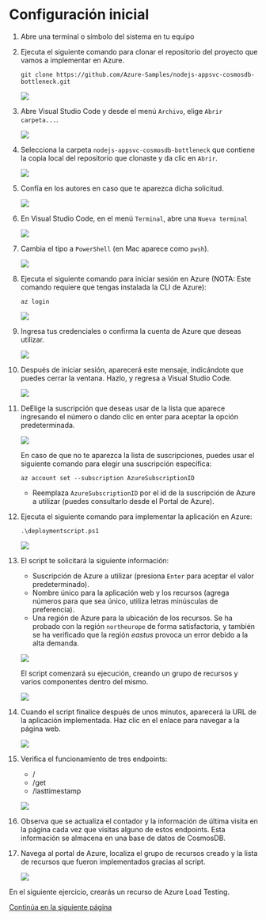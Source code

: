# Configuración inicial

1. Abre una terminal o símbolo del sistema en tu equipo

2. Ejecuta el siguiente comando para clonar el repositorio del proyecto que vamos a implementar en Azure.

    `git clone https://github.com/Azure-Samples/nodejs-appsvc-cosmosdb-bottleneck.git`

    ![](../imagenes/02.png)

3. Abre Visual Studio Code y desde el menú `Archivo`, elige `Abrir carpeta...`. 

    ![](../imagenes/03.png)

4. Selecciona la carpeta `nodejs-appsvc-cosmosdb-bottleneck` que contiene la copia local del repositorio que clonaste y da clic en `Abrir`.

    ![](../imagenes/04.png)

5. Confía en los autores en caso que te aparezca dicha solicitud.

    ![](../imagenes/05.png)

6. En Visual Studio Code, en el menú `Terminal`, abre una `Nueva terminal` 

    ![](../imagenes/06.png)

7. Cambia el tipo a `PowerShell` (en Mac aparece como `pwsh`).

    ![](../imagenes/07.png)

8. Ejecuta el siguiente comando para iniciar sesión en Azure (NOTA: Este comando requiere que tengas instalada la CLI de Azure):

    `az login`

    ![](../imagenes/08.png)

9. Ingresa tus credenciales o confirma la cuenta de Azure que deseas utilizar.

    ![](../imagenes/09.png)

10. Después de iniciar sesión, aparecerá este mensaje, indicándote que puedes cerrar la ventana. Hazlo, y regresa a Visual Studio Code.

    ![](../imagenes/10.png)

11. DeElige la suscripción que deseas usar de la lista que aparece ingresando el número o dando clic en enter para aceptar la opción predeterminada. 

    ![](../imagenes/11.png)

    En caso de que no te aparezca la lista de suscripciones, puedes usar el siguiente comando para elegir una suscripción específica:

    `az account set --subscription AzureSubscriptionID`

    - Reemplaza `AzureSubscriptionID` por el id de la suscripción de Azure a utilizar (puedes consultarlo desde el Portal de Azure).

12. Ejecuta el siguiente comando para implementar la aplicación en Azure:

    `.\deploymentscript.ps1`

    ![](../imagenes/12.png)

13. El script te solicitará la siguiente información:

    - Suscripción de Azure a utilizar (presiona `Enter` para aceptar el valor predeterminado).
    - Nombre único para la aplicación web y los recursos (agrega números para que sea único, utiliza letras minúsculas de preferencia).
    - Una región de Azure para la ubicación de los recursos. Se ha probado con la región `northeurope` de forma satisfactoria, y también se ha verificado que la región *eastus* provoca un error debido a la alta demanda.

    ![](../imagenes/13.png)

    El script comenzará su ejecución, creando un grupo de recursos y varios componentes dentro del mismo.

    ![](../imagenes/14.png)

14. Cuando el script finalice después de unos minutos, aparecerá la URL de la aplicación implementada. Haz clic en el enlace para navegar a la página web.

    ![](../imagenes/15.png)

15. Verifica el funcionamiento de tres endpoints:

    - /
    - /get
    - /lasttimestamp

    ![](../imagenes/16.png)

16. Observa que se actualiza el contador y la información de última visita en la página cada vez que visitas alguno de estos endpoints. Esta información se almacena en una base de datos de CosmosDB.

17. Navega al portal de Azure, localiza el grupo de recursos creado y la lista de recursos que fueron implementados gracias al script.

    ![](../imagenes/17.png)

En el siguiente ejercicio, crearás un recurso de Azure Load Testing.

[Continúa en la siguiente página](./02-AzureLoadTesting.md)